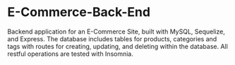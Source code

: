 # E-Commerce-Back-End

Backend application for an E-Commerce Site, built with MySQL, Sequelize, and Express. The database includes tables for products, categories and tags with routes for creating, updating, and deleting within the database. All restful operations are tested with Insomnia.

